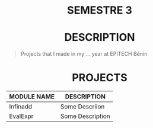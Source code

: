 <h1 align="center"> SEMESTRE 3</h1>

<h1 align="center"> DESCRIPTION </h1>

> Projects that I made in my ... year at EPITECH Bénin

<h1 align="center"> PROJECTS </h1>

<table align="center">
    <thead>
        <tr>
            <th>MODULE NAME</th>
            <th>DESCRIPTION</th>
        </tr>
    </thead>
    <tbody>
        <tr>
            <td>Infinadd</td>
            <td>Some Descriion</td>
        </tr>
        <tr>
            <td>EvalExpr</td>
            <td>Some Description</td>
        </tr>
    </tbody>
</table>